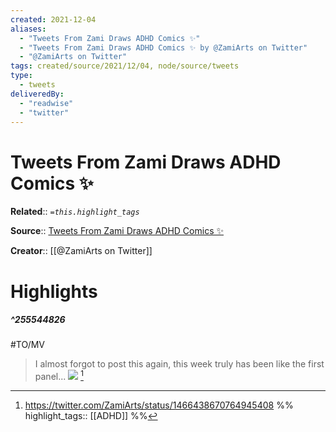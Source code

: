 ```yaml
---
created: 2021-12-04
aliases:
  - "Tweets From Zami Draws ADHD Comics ✨"
  - "Tweets From Zami Draws ADHD Comics ✨ by @ZamiArts on Twitter"
  - "@ZamiArts on Twitter"
tags: created/source/2021/12/04, node/source/tweets
type: 
  - tweets
deliveredBy: 
  - "readwise"
  - "twitter"
---
```

# Tweets From Zami Draws ADHD Comics ✨

**Related**:: 
*`=this.highlight_tags`*

**Source**:: [Tweets From Zami Draws ADHD Comics ✨](https://twitter.com/ZamiArts)

**Creator**:: [[@ZamiArts on Twitter]]

# Highlights
##### ^255544826
#TO/MV  
> I almost forgot to post this again, this week truly has been like the first panel... 
> ![](https://pbs.twimg.com/media/FFnWMovXMAQs6qm.jpg) 
  [^255544826]

[^255544826]: https://twitter.com/ZamiArts/status/1466438670764945408
%%
highlight_tags:: [[ADHD]]
%%
